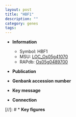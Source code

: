 ```yaml
---
layout: post
title: "HBF1"
description: ""
category: genes
tags: 
---
```


* **Information**  
    + Symbol: HBF1  
    + MSU: [LOC_Os05g41070](http://rice.uga.edu/cgi-bin/ORF_infopage.cgi?orf=LOC_Os05g41070)  
    + RAPdb: [Os05g0489700](http://rapdb.dna.affrc.go.jp/viewer/gbrowse_details/irgsp1?name=Os05g0489700)  

* **Publication**  

* **Genbank accession number**  

* **Key message**  

* **Connection**  

[//]: # * **Key figures**  


